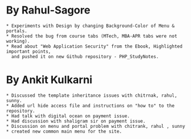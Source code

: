 By Rahul-Sagore
===============

	* Experiments with Design by changing Background-Color of Menu & portals.
	* Resolved the bug from course tabs (MTech, MBA-APR tabs were not working).
	* Read about "Web Application Security" from the Ebook, Highlighted important points,
	  and pushed it on new Github repository - PHP_StudyNotes.

By Ankit Kulkarni
=================

	* Discussed the template inheritance issues with chitrnak, rahul, sunny.
	* Added url hide access file and instructions on "how to" to the repository.
	* Had talk with digital ocean on payment issue.
	* Had discussion with shaligram sir on payment issue. 
	* Discussion on menu and portal problem with chitrank, rahul , sunny
	* created new common main menu for the site.
